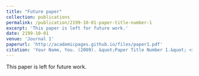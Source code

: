 ```yaml
---
title: "Future paper"
collection: publications
permalink: /publication/2199-10-01-paper-title-number-1
excerpt: 'This paper is left for future work.'
date: 2199-10-01
venue: 'Journal 1'
paperurl: 'http://academicpages.github.io/files/paper1.pdf'
citation: 'Your Name, You. (2009). &quot;Paper Title Number 1.&quot; <i>Journal 1</i>. 1(1).'
---
```

This paper is left for future work.
